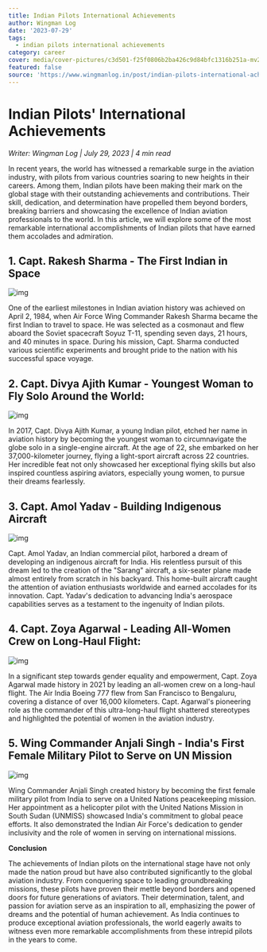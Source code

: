 ```yaml
---
title: Indian Pilots International Achievements
author: Wingman Log
date: '2023-07-29'
tags:
  - indian pilots international achievements
category: career
cover: media/cover-pictures/c3d501-f25f0806b2ba426c9d84bfc1316b251a-mv2-3ae9403f.jpg
featured: false
source: 'https://www.wingmanlog.in/post/indian-pilots-international-achievements'
---
```


# Indian Pilots' International Achievements

*Writer: Wingman Log | July 29, 2023 | 4 min read*

In recent years, the world has witnessed a remarkable surge in the aviation industry, with pilots from various countries soaring to new heights in their careers. Among them, Indian pilots have been making their mark on the global stage with their outstanding achievements and contributions. Their skill, dedication, and determination have propelled them beyond borders, breaking barriers and showcasing the excellence of Indian aviation professionals to the world. In this article, we will explore some of the most remarkable international accomplishments of Indian pilots that have earned them accolades and admiration.

## 1\. Capt. Rakesh Sharma - The First Indian in Space

![img](media/blog-media/c3d501-3904713d49cd43618349c2cb41c031e2-mv2-1fce68f9.jpg)

One of the earliest milestones in Indian aviation history was achieved on April 2, 1984, when Air Force Wing Commander Rakesh Sharma became the first Indian to travel to space. He was selected as a cosmonaut and flew aboard the Soviet spacecraft Soyuz T-11, spending seven days, 21 hours, and 40 minutes in space. During his mission, Capt. Sharma conducted various scientific experiments and brought pride to the nation with his successful space voyage.

## 2\. Capt. Divya Ajith Kumar - Youngest Woman to Fly Solo Around the World:  

![img](media/blog-media/c3d501-ade873b97e524ac69281714478929318-mv2-c83646c2.jpg)

In 2017, Capt. Divya Ajith Kumar, a young Indian pilot, etched her name in aviation history by becoming the youngest woman to circumnavigate the globe solo in a single-engine aircraft. At the age of 22, she embarked on her 37,000-kilometer journey, flying a light-sport aircraft across 22 countries. Her incredible feat not only showcased her exceptional flying skills but also inspired countless aspiring aviators, especially young women, to pursue their dreams fearlessly.

## 3\. Capt. Amol Yadav - Building Indigenous Aircraft

![img](media/blog-media/c3d501-b800a3e14cfd45d5a5580c7d02358a0a-mv2-9859c008.png)

Capt. Amol Yadav, an Indian commercial pilot, harbored a dream of developing an indigenous aircraft for India. His relentless pursuit of this dream led to the creation of the "Sarang" aircraft, a six-seater plane made almost entirely from scratch in his backyard. This home-built aircraft caught the attention of aviation enthusiasts worldwide and earned accolades for its innovation. Capt. Yadav's dedication to advancing India's aerospace capabilities serves as a testament to the ingenuity of Indian pilots.

## 4\. Capt. Zoya Agarwal - Leading All-Women Crew on Long-Haul Flight:

![img](media/blog-media/c3d501-482dcae4c2ed4a3e8db2f0d6ebb81673-mv2-f34795a3.jpg)

In a significant step towards gender equality and empowerment, Capt. Zoya Agarwal made history in 2021 by leading an all-women crew on a long-haul flight. The Air India Boeing 777 flew from San Francisco to Bengaluru, covering a distance of over 16,000 kilometers. Capt. Agarwal's pioneering role as the commander of this ultra-long-haul flight shattered stereotypes and highlighted the potential of women in the aviation industry.

## 5\. Wing Commander Anjali Singh - India's First Female Military Pilot to Serve on UN Mission

![img](media/blog-media/c3d501-b24bb51e2fa445e4a510fc62d1e40d30-mv2-daedf9a8.jpg)

Wing Commander Anjali Singh created history by becoming the first female military pilot from India to serve on a United Nations peacekeeping mission. Her appointment as a helicopter pilot with the United Nations Mission in South Sudan (UNMISS) showcased India's commitment to global peace efforts. It also demonstrated the Indian Air Force's dedication to gender inclusivity and the role of women in serving on international missions.

**Conclusion**

The achievements of Indian pilots on the international stage have not only made the nation proud but have also contributed significantly to the global aviation industry. From conquering space to leading groundbreaking missions, these pilots have proven their mettle beyond borders and opened doors for future generations of aviators. Their determination, talent, and passion for aviation serve as an inspiration to all, emphasizing the power of dreams and the potential of human achievement. As India continues to produce exceptional aviation professionals, the world eagerly awaits to witness even more remarkable accomplishments from these intrepid pilots in the years to come.
